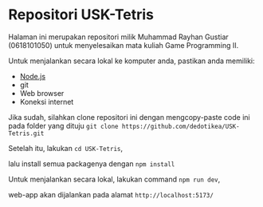 # Repositori USK-Tetris

Halaman ini merupakan repositori milik Muhammad Rayhan Gustiar (0618101050) untuk menyelesaikan mata kuliah Game Programming II.

Untuk menjalankan secara lokal ke komputer anda, pastikan anda memiliki:

 - [Node.js](https://nodejs.org/en)
 - git
 - Web browser
 - Koneksi internet
 
 Jika sudah, silahkan clone repositori ini dengan mengcopy-paste code ini pada folder yang dituju
 `git clone https://github.com/dedotikea/USK-Tetris.git`

Setelah itu, lakukan `cd USK-Tetris`, 

lalu install semua packagenya dengan `npm install`

Untuk menjalankan secara lokal, lakukan command 
`npm run dev`, 

web-app akan dijalankan pada alamat 
`http://localhost:5173/`
